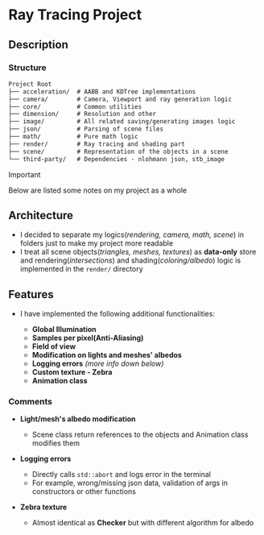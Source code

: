 # Ray Tracing Project

Description
-

### Structure

```markdown
Project Root
├── acceleration/  # AABB and KDTree implementations
├── camera/        # Camera, Viewport and ray generation logic
├── core/          # Common utilities 
├── dimension/     # Resolution and other
├── image/         # All related saving/generating images logic
├── json/          # Parsing of scene files
├── math/          # Pure math logic
├── render/        # Ray tracing and shading part
├── scene/         # Representation of the objects in a scene
└── third-party/   # Dependencies - nlohmann json, stb_image
```

> [!IMPORTANT]
> Below are listed some notes on my project as a whole

## Architecture

- I decided to separate my logics(*rendering, camera, math, scene*) in folders just to make my project more readable
- I treat all scene objects(*triangles, meshes, textures*) as **data-only** store and rendering(*intersections*) and shading(*coloring/albedo*) logic is implemented in the `render/` directory

## Features

- I have implemented the following additional functionalities:

  - **Global Illumination**
  - **Samples per pixel(Anti-Aliasing)**
  - **Field of view**
  - **Modification on lights and meshes' albedos**
  - **Logging errors** *(more info down below)*
  - **Custom texture - Zebra**
  - **Animation class**

### Comments

- **Light/mesh's albedo modification**
  - Scene class return references to the objects and Animation class modifies them
 
- **Logging errors**
  - Directly calls `std::abort` and logs error in the terminal
  - For example, wrong/missing json data, validation of args in constructors or other functions

- **Zebra texture**
  - Almost identical as **Checker** but with different algorithm for albedo
